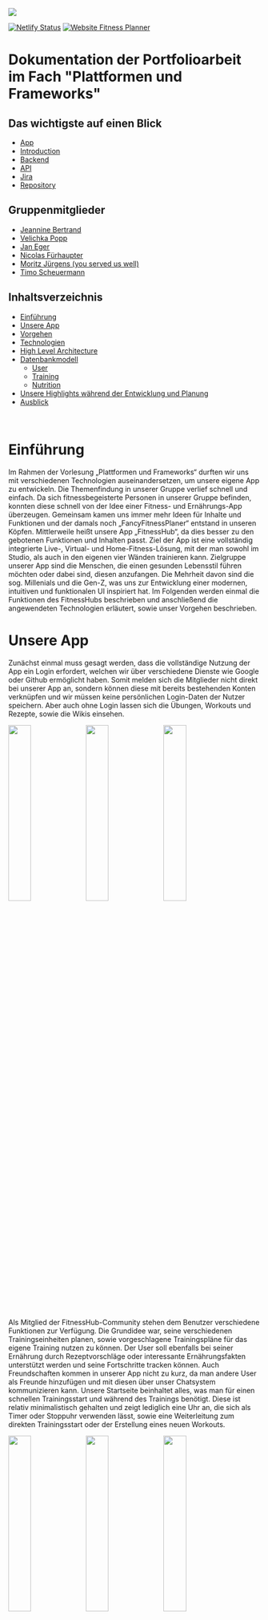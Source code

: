 ![](https://api.timos.design:3001/etc/gh-header.svg)

[![Netlify Status](https://api.netlify.com/api/v1/badges/e82e9b04-0e9a-4c26-84ea-10b6c940d433/deploy-status)](https://app.netlify.com/sites/fitness-hub/deploys)
[![Website Fitness Planner](https://img.shields.io/website-up-down-green-red/https/fitnesshub.app.svg)](https://fitnesshub.app/)

# Dokumentation der Portfolioarbeit im Fach "Plattformen und Frameworks"


## Das wichtigste auf einen Blick

- [App](https://fitnesshub.app/)
- [Introduction](https://www.youtube.com/watch?v=9lRLQRGrHpg)
- [Backend](https://api.timos.design:3000/)
- [API](https://api.timos.design:3000/api)
- [Jira](https://fancyfitnessplanner.atlassian.net/)
- [Repository](https://github.com/TimoScheuermann/FitnessHub)


## Gruppenmitglieder

- [Jeannine Bertrand](https://github.com/JeannineB)
- [Velichka Popp](https://github.com/Velii)
- [Jan Eger](https://github.com/egerj)
- [Nicolas Fürhaupter](https://github.com/Salocinf)
- [Moritz Jürgens (you served us well)](https://github.com/moritzjuergens)
- [Timo Scheuermann](https://github.com/TimoScheuermann)

## Inhaltsverzeichnis

- [Einführung](#einführung)
- [Unsere App](#unsere-app)
- [Vorgehen](#vorgehen)
- [Technologien](#technologien)
- [High Level Architecture](#high-level-architecture)
- [Datenbankmodell](#datenbankmodell)
  - [User](#user)
  - [Training](#training)
  - [Nutrition](#nutrition)
- [Unsere Highlights während der Entwicklung und Planung](#unsere-highlights-während-der-entwicklung-und-planung)
- [Ausblick](#ausblick)

<br>

# Einführung

Im Rahmen der Vorlesung „Plattformen und Frameworks“ durften wir uns mit verschiedenen Technologien auseinandersetzen, um unsere eigene App zu entwickeln. Die Themenfindung in unserer Gruppe verlief schnell und einfach. Da sich fitnessbegeisterte Personen in unserer Gruppe befinden, konnten diese schnell von der Idee einer Fitness- und Ernährungs-App überzeugen. Gemeinsam kamen uns immer mehr Ideen für Inhalte und Funktionen und der damals noch „FancyFitnessPlaner“ entstand in unseren Köpfen. Mittlerweile heißt unsere App „FitnessHub“, da dies besser zu den gebotenen Funktionen und Inhalten passt.
Ziel der App ist eine vollständig integrierte Live-, Virtual- und Home-Fitness-Lösung, mit der man sowohl im Studio, als auch in den eigenen vier Wänden trainieren kann. Zielgruppe unserer App sind die Menschen, die einen gesunden Lebensstil führen möchten oder dabei sind, diesen anzufangen. Die Mehrheit davon sind die sog. Millenials und die Gen-Z, was uns zur Entwicklung einer modernen, intuitiven und funktionalen UI inspiriert hat.
Im Folgenden werden einmal die Funktionen des FitnessHubs beschrieben und anschließend die angewendeten Technologien erläutert, sowie unser Vorgehen beschrieben.

# Unsere App

Zunächst einmal muss gesagt werden, dass die vollständige Nutzung der App ein Login erfordert, welchen wir über verschiedene Dienste wie Google oder Github ermöglicht haben. Somit melden sich die Mitglieder nicht direkt bei unserer App an, sondern können diese mit bereits bestehenden Konten verknüpfen und wir müssen keine persönlichen Login-Daten der Nutzer speichern. Aber auch ohne Login lassen sich die Übungen, Workouts und Rezepte, sowie die Wikis einsehen.

<p align="left">
    <img width="30%" src="resources/login-framed.png" />
    <img width="30%" src="resources/about2-framed.png" />
    <img width="30%" src="resources/about3-framed.png" />
</p>

Als Mitglied der FitnessHub-Community stehen dem Benutzer verschiedene Funktionen zur Verfügung. Die Grundidee war, seine verschiedenen Trainingseinheiten planen, sowie vorgeschlagene Trainingspläne für das eigene Training nutzen zu können. Der User soll ebenfalls bei seiner Ernährung durch Rezeptvorschläge oder interessante Ernährungsfakten unterstützt werden und seine Fortschritte tracken können. Auch Freundschaften kommen in unserer App nicht zu kurz, da man andere User als Freunde hinzufügen und mit diesen über unser Chatsystem kommunizieren kann.
Unsere Startseite beinhaltet alles, was man für einen schnellen Trainingsstart und während des Trainings benötigt. Diese ist relativ minimalistisch gehalten und zeigt lediglich eine Uhr an, die sich als Timer oder Stoppuhr verwenden lässt, sowie eine Weiterleitung zum direkten Trainingsstart oder der Erstellung eines neuen Workouts.

<p align="left">
    <img width="30%" src="resources/home-framed.png" />
    <img width="30%" src="resources/training-framed.png" />
    <img width="30%" src="resources/exercise-framed.png" />
</p>

Der Trainingsreiter gibt einen Überblick über verschiedene Sportarten und Fitnessübungen. Diese lassen sich nach Muskelgruppen sortieren und durch Anklicken um genauere Informationen erweitern. Während man bei verschiedenen Sportarten den durchschnittlichen Kalorienverbrauch angezeigt bekommt, erfährt man bei Cardio-Übungen zusätzlich noch Informationen über die Wirkung der Übung, sowie eventuell eine Warnung bei besonderer Verletzungsgefahr. Die Darstellung der Kraftübungen beinhaltet zum einen die angesprochenen Muskelgruppen und die schrittweise Ausführung der Übung und zum anderen Hinweise zur Übungsvariation und dem Schwierigkeitsgrad. Ebenfalls werden im Trainingsreiter bereits angelegte und geteilte Trainingspläne aufgelistet, die einem bei jedem Training zur Verfügung stehen. Für Neulinge in Sachen Kraftsport findet sich hier ebenfalls der Muskelguide, der die Lage und Funktion der wichtigsten Muskeln kurz beschreibt.
Möchte man nun eigene Trainingspläne anlegen, gelingt einem dies über den Profilreiter. Hier lassen sich unter „Workouts & Trainingsplan“ eigene Pläne erstellen, bearbeiten und für bestimmte Tage einplanen. Auch können hier unter „Übungen“ bisher fehlende oder selbst kreierte Übungen oder Sportarten definiert und eingereicht werden. Diese werden zunächst uns als Administratoren und den eingestellten Moderatoren zur Überprüfung angezeigt und können anschließend von uns bearbeitet und freigegeben werden. Dasselbe gilt für Rezepte. Auch diese können unter „Meine Rezepte“ eingereicht werden. Um unsere Mitglieder zu motivieren, können diese verschiedene Erfolge freischalten (bspw. beim Eintragen des ersten freien Klimmzuges). Natürlich kann auch jedes Mitglied sein Gewicht tracken und kann sich dieses über „Trainingsstatistik“ in verschiedenen Zeitperioden als Graph mit zugehörigem aktuellen BMI anzeigen lassen.

<p align="left">
    <img width="30%" src="resources/profile1-framed.png" />
    <img width="30%" src="resources/trainingsstatistik-weight-framed.png" />
    <img width="30%" src="resources/friends-framed.png" />
</p>

Auch das Freundschaftssystem der App ist unter Profil realisiert. Hier kann man unter „Freunde“ neue Bekanntschaften hinzufügen und einen Chat mit diesen beginnen. Alle Chats befinden sich unter „Nachrichten“ nach Aktualität und Person sortiert. Diese Rubrik ist aufgebaut wie bei vielen anderen Messengerdiensten und erlaubt zudem die Weiterleitung zu Telegram.
Der Ernährungsreiter beinhaltet zunächst einen „Trinkometer“ mit dessen Hilfe man seine Flüssigkeitszufuhr pro Tag tracken kann. Mit Hilfe eines Kreisdiagramms wird der Nutzer dazu motiviert seinen täglichen Flüssigkeitsbedarf zu decken. Außerdem befinden sich auf dieser Seite die Rezepte. Diese sind nach Kategorien wie glutenfrei, high Protein, vegan oder ähnliches sortiert. Hat der Nutzer sich für ein Rezept entschieden werden ihm eine Zutatencheckliste, die Zubereitungsanleitung, alle enthaltenen Nährwerte und weitere interessante Fakten und Tipps angezeigt. Außerdem findet man über diese Seite verschiedene Ernährungstipps, sowie eine Erklärung verschiedener Supplements.


<p align="left">
    <img width="30%" src="resources/nutrition-framed.png" />
    <img width="30%" src="resources/recipe-detail-framed.png" />
    <img width="30%" src="resources/nutrition-wiki-framed.png" />
</p>

Die folgende Grafik verdeutlicht einmal die Vorteile unserer FitnessHub-App:

<img width="100%" src="./resources/adv.jpg" />

# Vorgehen

Unser gesamtes Projekt planten und organisierten wir über ein Jira-Board und führten wöchentliche Sprint-Meetings ein. Während dieser Sprintmeetings erläuterte jeder kurz, was er die vergangene Woche gemacht hat und wie er dies umsetzte. Dieses Vorgehen führte dazu, dass jeder aktiv am Projekt mitarbeitete und man permanent einen Überblick über das gesamte Projekt hatte. Außerdem wurde während diesen Meetings das weitere Vorgehen geplant, sowie Prioritäten gesetzt und verschiedene Aufgaben analysiert.
Wir teilten unsere Gruppe in drei gesonderte Teams auf, die sich jeweils um das Backend (Jan Eger, Timo Scheuermann), das Frontend (Moritz Jürgens, Nicolas Fürhaupter) und jegliche Inhalte der Seite (Velichka Popp, Jeannine Bertrand) kümmerten.

# Technologien

Eine große Herausforderung war die Auswahl optimaler Technologien für die Entwicklung unserer App. Bei der großen Vielfalt in der Entwicklerszene mussten wir unsere Auswahl einschränken, indem wir die Vor- und Nachteile der Frameworks abwägten. Durch eine ausführliche Recherche und spannende Gruppengespräche konnten wir einige Kriterien herauskristallisieren, die uns später bei der Auswahl der Technologien unterstützten. Diese sind in der unterstehenden Tabelle aufgeführt – dabei handelt es sich um eine Nutzwertanalyse, bei der die diversen Frameworks mit einer Punktezahl von 0 (= ungenügend) bis 5 (=sehr gut) bewertet wurden. Eine sehr große Rolle spielten dabei z.B. die Lernkurve, sowie die Qualität der Dokumentation, da einige von uns kaum Erfahrung hatten und sich neu einlesen mussten.

|  | Vue | Angular | React | NativeScript | NextJs | Ionic |
|--|--|--|--|--|--|--|
|Anfängerfreundlich/ Lernkurve|5|3|3|2|2|2|
|Beliebtheit (nach Anzahl der Stars in GitHub)|5|3|4|1|2|1|
|Architektur|MVC (Model-View-Controller)|MVC|CBA (Component Based Architecture)|-|-|MVC|
|Dokumentation|5|4|4|1|2|2|
|--|5|4|4|1|2|2|
|--|4|5|3|-|-|-|

Für die Beliebtheit der Frameworks haben wir als Kriterium die Anzahl der Stars der Github Repositories genommen, da dies eine einfache, aber trotzdem aussagekräftige Metrik für die Bekanntheit und die Wertschätzung eines Projekts ist (Vgl. N. Munaiah, S. Kroh, C. Cabrey et al.: Kuratieren von GitHub für technische Softwareprojekte; Empirical Software Engineering 22, S. 3219–3253; 2017. https://doi.org/10.1007/s10664-017-9512-6). Wie man in der untenstehenden Grafik erkennt, ist Vue an erster Stelle, dicht gefolgt von React (Stand 30 Oktober 2020). Weitere Argumente, die Vue hervorgehoben haben, waren die ausführliche und verständliche Dokumentation, die den Einstieg stark erleichterte. Das Einlesen und Ausprobieren hat Spaß gemacht, da dort eine große und zuverlässige Community vorhanden ist, die für jedes Problem eine Lösung kennt. Besonders NativeScript, als relativ junge Technologie, konnte in diesem Punkt nicht überzeugen.

<img width="100%" src="resources/vgl_fw.png" />

Bei den Backend Frameworks sind wir ähnlich vorgegangen. Dabei muss beachtet werden, dass NestJS grundsätzlich auf NodeJS aufbaut und dessen API verwendet, ähnlich wie Express. Letzendlich geht es bei der Wahl darum, die Alternative auszuwählen, die die Entwicklungsarbeit erleichtert bzw. verbessert. Wir haben uns die Dokumentation und den Community Support, sowie deren Reichweite, angeschaut und festgestellt, dass NestJs momentan führt. Ein Indiz dafür war auch die Anzahl der Watches bei Github, wie die untenstehende Grafik zeigt. Ein anderes Kriterium war auch die Anzahl an Forks als Indiz für den Verbesserungsbedarf des Projekts. Im Vergleich zu den anderen (NodeJS 18,2k | Express 8,4k | Deno 3,6k) hatte NestJs die kleinste Anzahl (2,8k), was die gute Qualität der vorhandenen Projekte verdeutlicht.


<img width="100%" src="resources/vgl_fw_b.png" />

# High Level Architecture

Im Folgenden soll kurz die grobe Architektur unseres Projektes vorgestellt werden. Als Frontend-Technologie haben wir uns für Vue.js entschieden und beim Backend haben wir uns für Nest entschieden. Als Verbindung zwischen Front- und Backend fungiert Socket.io (http://socket.io/). Socket.io arbeitet mithilfe einer Message-Queue. Diese funktioniert nach dem Publish-Subscribe Pattern. Hierdurch kennen sich Sender und Empfänger nicht. Die Kommunikation erfolgt über Events, dies bietet uns eine dynamische Verbindung. Außerdem wird der Client direkt bei Updates informiert und ist so immer auf dem aktuellen Stand. Diese Socketverbindung wird erst nach erfolgreicher Anmeldung hergestellt.
Gehostet wird das Frontend von Netlify. Netlify bietet uns eine Versionskontrolle, um die App auf ältere Versionen wiederherzustellen. Außerdem managt Netlify die DNS-Einträge der Property fitnesshub.app. Darüber hinaus bietet Netlify direkt eine Continous-Integration/Continous-Delivery-Pipeline (CI/CD-Pipeline), die Änderungen im Frontendcode direkt veröffentlicht.
Auf der anderen Seite wird das Backend von Hetzner gehostet. Für das Backend haben wir eine eigene CI/CD-Pipeline mithilfe der GitHub-Actions geschrieben, dass auch die dortigen Änderungen direkt veröffentlicht werden.
Bei der Datenbank haben wir uns für die nicht-relationale (NoSQL) Datenbank MongoDB entschieden. Diese wird in der MongoDB Cloud gehostet.
Um die Verbindung zwischen dem Backend und der Datenbank herzustellen, verwenden wir das Node Module Mongoose. Dieses baut die Verbindung zwischen beiden Seiten bei Verbindungsabbrüchen wieder auf. Außerdem bietet Mongoose einen einfachen Schemenaufbau und einfaches Arbeiten mit Klassen.

<img width="100%" src="resources/hla.jpg" />

# Datenbankmodell

Im Folgenden werden die Datenbankmodelle, aufgeteilt in User, Training und Nutrition, mittels UML-Diagramme aufgezeigt. Als Datenbank wurde die dokumentenbasierte Datenbank Mongo DB verwendet.

## User

<img width="100%" src="resources/db_user.jpg" />

```ts
enum Provider {
    GOOGLE = 'google',
    GITHUB = 'github',
    AMAZON = 'amazon',
    ADOBE = 'adobe',
    STEAM = 'steam',
    FITBIT = 'fitbit',
}
```

```ts
enum HealthType {
    WEIGHT = 'weight',
    WATER = 'water',
    HEIGHT = 'height',
}
```

```ts
enum AvailableSetting {
    FRIENDS_RECEIVE_INVITES = 'FRIENDS_RECEIVE_INVITES',
    FRIENDS_RECEIVE_MESSAGES = 'FRIENDS_RECEIVE_MESSAGES',
    FRIENDS_RECEIVE_CHALLENGES = 'FRIENDS_RECEIVE_CHALLENGES',
    FRIENDS_SHARE_WEIGHT = 'FRIENDS_SHARE_WEIGHT',
    FRIENDS_SHARE_WATER = 'FRIENDS_SHARE_WATER',
    FRIENDS_SHARE_HEIGHT = 'FRIENDS_SHARE_HEIGHT',
    FRIENDS_SHARE_STATS = 'FRIENDS_SHARE_STATS',
    FRIENDS_SHARE_LATEST_WORKOUTS = 'FRIENDS_SHARE_LATEST_WORKOUTS',
}
```

## Training

<img width="100%" src="resources/db_training.jpg" />

```ts
class UpdateExerciseDTO {
    readonly title?: string;
    readonly affectedMuscles?: string[];
    readonly thumbnail?: string;
    readonly explanatoryVideo?: string;
    readonly difficulty?: number;
    readonly warnings?: string[];
    readonly steps?: string[];
    readonly possibleAtHome?: boolean;
    // Variable, depending on exercise
    readonly time?: number;
    readonly distance?: string;
    readonly sets?: string;
    readonly reps?: string;
}
```

## Nutrition

<img width="100%" src="./resources/db_nutrition.jpg" />

```ts
interface IRecipeIngredient {
    readonly name: string;
    readonly amount: string;
    readonly unit: string;
}
```

```ts
interface INutrition {
    readonly title: string;
    readonly amount: number;
    readonly unit: string;
}
```

```ts
interface INutritionplanDay {
    breakfast: IRecipe;
    lunch: IRecipe;
    dinner: IRecipe;
    snacks: IRecipe[];
}
```

<br />

# Unsere Highlights während der Entwicklung und Planung

* Um unser Team zu stärken und die gemeinsame Arbeit zu vertiefen, ging es auf einen Teamausflug. Von Nah und Fern verschlug es uns in das Venice Beach in den Tiefen von Käfertal. The Rock. Schweiß und Tränen wurden geschwitzt, um die FitnessHub App familiär zu gestalten und dem Anwender ein weites Spektrum an Informationen bieten zu können. Geräte wurden analysiert, Übungen auf Herz und Nieren getestet, um das Beste aus der Fitnesskategorie herauszuholen. Über 100 Bilder entstanden, die unsere Lieblingsübungen abbilden.
* Die Entwicklung der Stoppuhr und des Timers klingt einfacher als es tatsächlich ist. Einige Kleinigkeiten, wie ein einheitliches Darstellungsformat der Zahlen, vielen erst während der Entwicklung auf und mussten immer wieder angepasst werden. Jedoch ist das Endprodukt nun genau so, wie wir es uns vorgestellt haben.
* Viele Komponenten des Front- und Backends konnten während der Entwicklung einige Male wiederverwendet werden. Unser Code weist eine hohe Reusability auf, was zu einem einfacherer zu wartendem und erweiterbarem Code führt.
* Um die verschiedenen Ernährungs-, Fitness- und Muskelinhalte der App zu erstellen, konnten wir unser eigenes Know-How in diesen Themengebieten erweitern. Somit brachte die Entwicklung nicht nur Learnings in Informatikthemen, sondern auch in vielen weiteren Themengebieten mit sich.
* Die gesamte Datenbank konnte mit Mongoose über den Code strukturiert werden. So mussten Schema und Struktur nicht in der Datenbank selbst angepasst werden.
* Bei dem Aufbau der App, der Verknüpfung der Seiten und dem Einfügen verschiedener Funktionen konnte die gesamte Gruppe vom fundierten Wissen der jeweiligen Gruppenmitglieder lernen.
* Freundschaften und private Einstellungen werden mithilfe mehrerer Decorator realisiert und angezeigt. So wird noch vor dem Ausführen verschiedener Methoden geprüft, ob die bestimmten Nutzer Rechte haben sich bestimmte Inhalte anzeigen zu lassen.

# Ausblick

Während der Entwicklung kamen uns immer mehr Ideen, wie man die App verbessern oder erweitern kann. Plan war es, eine Community-Seite zu errichten, in der der Nutzer Erfolge oder Rezepte mit seinen Freunden teilen kann, sowie wir als Administratoren verschiedene Beiträge veröffentlichen können. Dieser Teil der Entwicklung fiel jedoch in den Aufgabenbereich eines Gruppenmitgliedes, welches uns im Laufe der Entwicklung leider verlassen musste. Somit wurde dieser Reiter bisher nicht realisiert und in das nächste Semester verschoben.
Eine weitere noch offene Idee waren Vorlagen für verschiedene Ernährungspläne, um den Nutzern einen Überblick geben zu können, wie beispielsweise die Ernährung für eine Woche aussehen könnte, in der man ein bestimmtes Kaloriendefizit einhält oder eine bestimmte Menge an Proteinen zu sich nimmt.
Ebenfalls geplant sind Challenges, die wir als Administratoren festlegen können, um die Mitglieder zu motivieren. Diese Challenges könnten beispielsweise so aussehen, dass die User eine Woche lang jeden Tag 50 Liegestütz machen sollen oder möglichst viele Burpees innerhalb einer Minute. Dies soll die Nutzer dazu motivieren, auch mal andere Übungen auszuprobieren und sich selber für eine kurze Zeit herauszufordern.
Auch eine Telegram Integration soll das Erhalten von Push-Benachrichtigungen ermöglichen. Da es IOS und Android uns nicht erlauben direkt auf ihre APIs zuzugreifen, da wir eine PWA entwickelt haben und keine native IOS- oder Android-App, muss diese Funktion ausgelagert werden. Auch Discord bietet seit Neustem diese Möglichkeit an. Um unser Portfolio breiter aufzustellen, werden wir so auch die Verbindung zu Discord ermöglichen.
